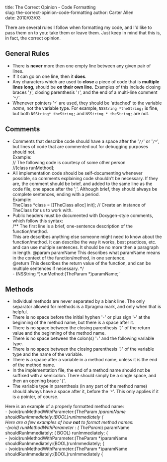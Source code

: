 title: The Correct Opinion - Code Formatting  
slug: the-correct-opinion-code-formatting
author: Carter Allen  
date: 2010/03/03  

There are several rules I follow when formatting my code, and I'd like to pass them on to you:  take them or leave them. Just keep in mind that this is, in fact, the correct opinion.  

## General Rules #

* There is **never** more then one empty line between any given pair of lines.  
* If it can go on one line, then it **does**.
* Any characters which are used to **close** a piece of code that is **multiple lines long**, should be **on their own line.** Examples of this include closing braces '`}`', closing parenthesis '`)`', and the end of a multi-line comment '`*/`'.
* Whenever pointers '`*`' are used, they should be 'attached' to the variable *name*, not the variable type. For example, `NSString *theString;` is fine, but both `NSString* theString;` and `NSString * theString;` are not.  

## Comments ##

* Comments that describe code should have a space after the '`//`' or '`/*`', but lines of code that are commented out for debugging purposes should not.  
	Example:  
    	// The following code is courtesy of some other person  
    	//[class runMethod];  
* All implementation code should be self-documenting whenever possible, so comments explaining code shouldn't be necessary. If they are, the comment should be brief, and added to the same line as the code file, one space after the ';'. Although brief, they should always be complete sentences, ending with a period.  
	Example:  
	    TheClass *class = [[TheClass alloc] init]; // Create an instance of TheClass for us to work with.  
* Public headers must be documented with Doxygen-style comments, which follow this syntax:  
	    /** The first line is a brief, one-sentence description of the function/method.  
		This are describes anything else someone might need to know about the function/method. It can describe the way it works, best practices, etc. and can use multiple sentences. It should be no more then a paragraph in length.
		@param paramName This describes what paramName means in the context of the function/method, in one sentence.  
		@return This describes the return value of the function, and can be multiple sentences if necessary.
		*/  
		- (NSString *)runMethod:(TheParam *)paramName;`  
		
## Methods ##

* Individual methods are never separated by a blank line. The only separator allowed for methods is a #pragma mark, and only when that is helpful.  
* There is no space before the initial hyphen '`-`' or plus sign '`+`' at the beginning of the method name, but there is a space after it.  
* There is no space between the closing parenthesis '`)`' of the return value and the beginning of the method name.  
* There is no space between the colon(s) '`:`' and the following variable type.  
* There is no space between the closing parenthesis '`)`' of the variable type and the name of the variable.  
* There is a space after a variable in a method name, unless it is the end of the method name.  
* In the implementation file, the end of a method name should not be suffixed with a semicolon. There should simply be a single space, and then an opening brace '`{`'.  
* The variable type in parenthesis (in any part of the method name) should always have a space after it, before the '`*`'. This only applies if it is a pointer, of course.

Here is an example of a properly formatted method name:  
    - (void)runMethodWithParameter:(TheParam *)paramName shouldRunImmediately:(BOOL)runImmediately {  
Here are a few examples of how **not** to format method names:  
     -(void) runMethodWithParameter : ( TheParam*) paramName shouldRunImmediately: ( BOOL) runImmediately; {  
    - (void)runMethodWithParameter:(TheParam *)paramName shouldRunImmediately:(BOOL)runImmediately; {  
    - (void)runMethodWithParameter:(TheParam *)paramName shouldRunImmediately:(BOOL)runImmediately
     {
